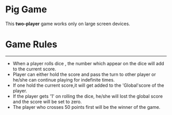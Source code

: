 # Pig Game

This **two-player** game works only on large screen devices.

# Game Rules
-------------------------------------------------------------------------------- 

-  When a player rolls dice , the number which appear on the dice will add to the current score.
-  Player can either hold the score and pass the turn to other player or he/she can continue playing for indefinite times.
-  If one hold the current score,it will get added to the 'Global'score of the player.
-  If the player gets '1' on rolling the dice, he/she will lost the global score and the score will be set to zero.
-  The player who crosses 50 points first will be the winner of the game.


